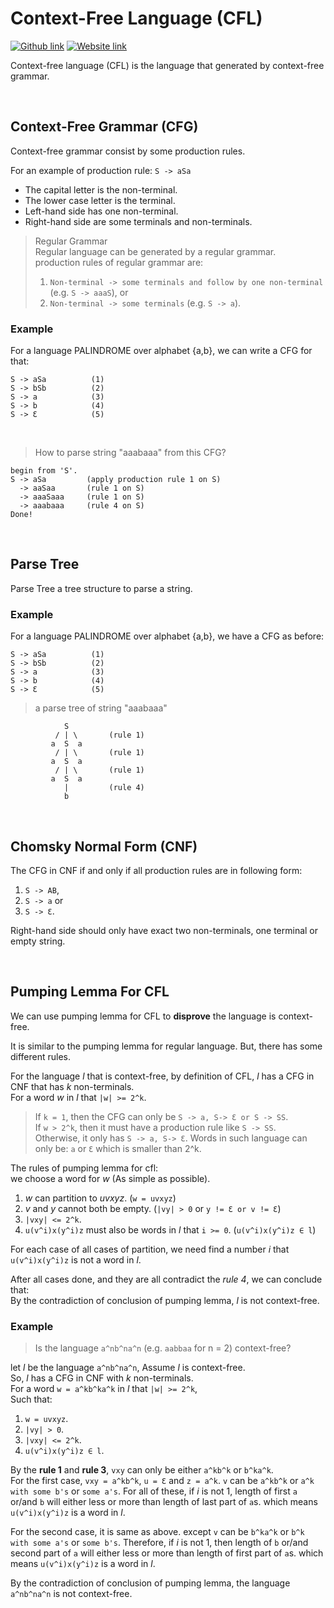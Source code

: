 # Context-Free Language (CFL)
[![Github link](https://img.shields.io/badge/FaDrYL--blue?style=social&logo=Github&logoWidth=15)](https://github.com/FaDrYL)
[![Website link](https://img.shields.io/badge/FaDr-YL-blue?style=flat&color=009f9f)](https://www.fadryl.com/)

Context-free language (CFL) is the language that generated by context-free grammar.

<br/>

## Context-Free Grammar (CFG)
Context-free grammar consist by some production rules.

For an example of production rule: `S -> aSa`

- The capital letter is the non-terminal.
- The lower case letter is the terminal.
- Left-hand side has one non-terminal.
- Right-hand side are some terminals and non-terminals.

> Regular Grammar  
> Regular language can be generated by a regular grammar.  
> production rules of regular grammar are:  
> 1. `Non-terminal -> some terminals and follow by one non-terminal` (e.g. `S -> aaaS`), or
> 2. `Non-terminal -> some terminals` (e.g. `S -> a`).

### Example
For a language PALINDROME over alphabet {a,b},
we can write a CFG for that:

```
S -> aSa          (1)
S -> bSb          (2)
S -> a            (3)
S -> b            (4)
S -> Ɛ            (5) 
```

<br/>

> How to parse string "aaabaaa" from this CFG?

```
begin from 'S'.
S -> aSa         (apply production rule 1 on S)
  -> aaSaa       (rule 1 on S)
  -> aaaSaaa     (rule 1 on S)
  -> aaabaaa     (rule 4 on S)
Done!
```

<br/>

## Parse Tree
Parse Tree a tree structure to parse a string.

### Example
For a language PALINDROME over alphabet {a,b},
we have a CFG as before:

```
S -> aSa          (1)
S -> bSb          (2)
S -> a            (3)
S -> b            (4)
S -> Ɛ            (5) 
```

> a parse tree of string "aaabaaa"

```
            S
          / | \       (rule 1)
         a  S  a
          / | \       (rule 1)
         a  S  a
          / | \       (rule 1)
         a  S  a
            |         (rule 4)
            b
```

<br/>

## Chomsky Normal Form (CNF)
The CFG in CNF if and only if all production rules are in following form:

1. `S -> AB`,
2. `S -> a` or
3. `S -> Ɛ`.

Right-hand side should only have exact two non-terminals, one terminal or empty string.

<br/>

## Pumping Lemma For CFL
We can use pumping lemma for CFL to **disprove** the language is context-free.

It is similar to the pumping lemma for regular language. But, there has some different rules.

For the language *l* that is context-free, by definition of CFL, *l* has a CFG in CNF that has *k* non-terminals.  
For a word *w* in *l* that `|w| >= 2^k`.  

> If `k = 1`, then the CFG can only be `S -> a, S-> Ɛ or S -> SS`.  
> If `w > 2^k`, then it must have a production rule like `S -> SS`.  
> Otherwise, it only has `S -> a, S-> Ɛ`. Words in such language can only be: `a` or `Ɛ` which is smaller than 2^k.

The rules of pumping lemma for cfl:  
we choose a word for *w* (As simple as possible).  
1. *w* can partition to *uvxyz*. (`w = uvxyz`)  
2. *v* and *y* cannot both be empty. (`|vy| > 0` or `y != Ɛ or v != Ɛ`)  
3. `|vxy| <= 2^k`.  
4. `u(v^i)x(y^i)z` must also be words in *l* that `i >= 0`. (`u(v^i)x(y^i)z ∈ l`)  

For each case of all cases of partition, 
we need find a number *i* that `u(v^i)x(y^i)z` is not a word in *l*.

After all cases done, and they are all contradict the *rule 4*, we can conclude that:  
By the contradiction of conclusion of pumping lemma, *l* is not context-free.

### Example
> Is the language `a^nb^na^n` (e.g. `aabbaa` for n = 2) context-free?

let *l* be the language `a^nb^na^n`, Assume *l* is context-free.  
So, *l* has a CFG in CNF with *k* non-terminals.  
For a word `w = a^kb^ka^k` in *l* that `|w| >= 2^k`,  
Such that:  
1. `w = uvxyz`.
2. `|vy| > 0`.
3. `|vxy| <= 2^k`.
4. `u(v^i)x(y^i)z ∈ l`.

By the **rule 1** and **rule 3**, `vxy` can only be either `a^kb^k` or `b^ka^k`.  
For the first case, `vxy = a^kb^k`, `u = Ɛ` and `z = a^k`.
`v` can be `a^kb^k` or `a^k with some b's` or `some a's`.
For all of these, if *i* is not 1, 
length of first `a` or/and `b` will either less or more than length of last part of `a`s.
which means `u(v^i)x(y^i)z` is a word in *l*.

For the second case, it is same as above. except `v` can be `b^ka^k` or `b^k with some a's` or `some b's`.
Therefore, if *i* is not 1, then length of `b` or/and second part of `a` will either less or more than length of first part of `a`s.
which means `u(v^i)x(y^i)z` is a word in *l*.

By the contradiction of conclusion of pumping lemma, the language `a^nb^na^n` is not context-free.


